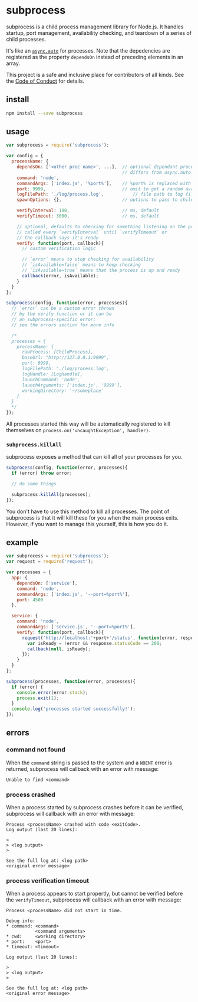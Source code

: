 # subprocess

subprocess is a child process management library for Node.js.
It handles startup, port management, availability checking, and teardown
of a series of child processes.

It's like an [`async.auto`](https://github.com/caolan/async#auto)
for processes.
Note that the depedencies are registered
as the property `dependsOn`
instead of preceding elements in an array.

This project is a safe and inclusive place
for contributors of all kinds.
See the [Code of Conduct](CODE_OF_CONDUCT.md)
for details.


## install

```bash
npm install --save subprocess
```

## usage

```js
var subprocess = require('subprocess');

var config = {
  processName: {
    dependsOn: ['<other proc name>', ...],  // optional dependant processes
                                            // differs from async.auto in syntax
    command: 'node',
    commandArgs: ['index.js', '%port%'],    // %port% is replaced with the port
    port: 9999,                             // omit to get a random available port
    logFilePath: './log/process.log',           // file path to log file for stdio
    spawnOptions: {},                       // options to pass to child_process.spawn

    verifyInterval: 100,                    // ms, default
    verifyTimeout: 3000,                    // ms, default

    // optional, defaults to checking for something listening on the port
    // called every `verifyInterval` until `verifyTimeout` or
    // the callback says it's ready
    verify: function(port, callback){
      // custom verification logic

      // `error` means to stop checking for availability
      // `isAvailable=false` means to keep checking
      // `isAvailable=true` means that the process is up and ready
      callback(error, isAvailable);
    }
  }
};

subprocess(config, function(error, processes){
  // `error` can be a custom error thrown
  // by the verify function or it can be
  // an subprocess-specific error;
  // see the errors section for more info

  /*
  processes = {
    processName: {
      rawProcess: [ChildProcess],
      baseUrl: "http://127.0.0.1:9999",
      port: 9999,
      logFilePath: './log/process.log',
      logHandle: [LogHandle],
      launchCommand: 'node',
      launchArguments: ['index.js', '9999'],
      workingDirectory: '~/someplace'
    }
  }
  */
});
```

All processes started this way will be
automatically registered to kill themselves
on `process.on('uncaughtException', handler)`.


### `subprocess.killAll`

subprocess exposes a method that
can kill all of your processes for you.

```js
subprocess(config, function(error, processes){
  if (error) throw error;

  // do some things

  subprocess.killAll(processes);
});
```

You don't have to use this method
to kill all processes.
The point of subprocess is that it
will kill these for you when the
main process exits.
However, if you want to manage this yourself,
this is how you do it.


## example

```js
var subprocess = require('subprocess');
var request = require('request');

var processes = {
  app: {
    dependsOn: ['service'],
    command: 'node',
    commandArgs: ['index.js', '--port=%port%'],
    port: 4500
  },

  service: {
    command: 'node',
    commandArgs: ['service.js', '--port=%port%'],
    verify: function(port, callback){
      request('http://localhost:'+port+'/status', function(error, response, body){
        var isReady = !error && response.statusCode == 200;
        callback(null, isReady);
      });
    }
  }
};

subprocess(processes, function(error, processes){
  if (error) {
    console.error(error.stack);
    process.exit(1);
  }
  console.log('processes started successfully!');
});
```

## errors

### command not found

When the `command` string is passed to the system
and a `NOENT` error is returned,
subprocess will callback with an error with message:

```
Unable to find <command>
```

### process crashed

When a process started by subprocess crashes
before it can be verified,
subprocess will callback with an error with message:

```
Process <processName> crashed with code <exitCode>.
Log output (last 20 lines):

>
> <log output>
>

See the full log at: <log path>
<original error message>
```

### process verification timeout

When a process appears to start propertly,
but cannot be verified before the `verifyTimeout`,
subprocess will callback with an error with message:

```
Process <processName> did not start in time.

Debug info:
* command: <command>
           <command arguments>
* cwd:     <working directory>
* port:    <port>
* timeout: <timeout>

Log output (last 20 lines):

>
> <log output>
>

See the full log at: <log path>
<original error message>
```

